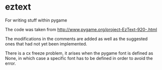 # eztext
For writing stuff within pygame

The code was taken from http://www.pygame.org/project-EzText-920-.html

The modifications in the comments are added as well as the suggested ones that had not yet been implemented.

There is a  cx freeze problem, it arises when the pygame font is defined as None, in which case a specific font has to be defined in order to avoid the error.
